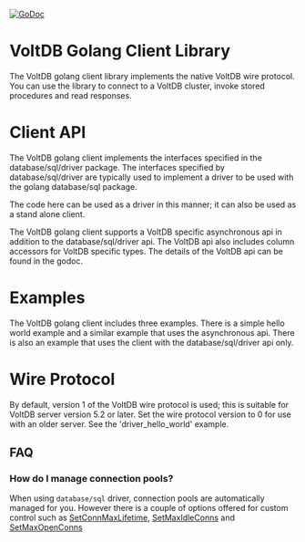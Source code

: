 [![GoDoc](https://godoc.org/github.com/VoltDB/voltdb-client-go/voltdbclient?status.svg)](https://godoc.org/github.com/VoltDB/voltdb-client-go/voltdbclient) 

# VoltDB Golang Client Library

The VoltDB golang client library implements the native VoltDB wire protocol. You can
use the library to connect to a VoltDB cluster, invoke stored procedures and
read responses.

# Client API

The VoltDB golang client implements the interfaces specified in the database/sql/driver
package.  The interfaces specified by database/sql/driver are typically used to implement
a driver to be used with the golang database/sql package.

The code here can be used as a driver in this manner; it can also be used as a stand
alone client.

The VoltDB golang client supports a VoltDB specific asynchronous api in addition to the
database/sql/driver api.  The VoltDB api also includes column accessors for VoltDB
specific types.  The details of the VoltDB api can be found in the godoc.


# Examples
The VoltDB golang client includes three examples.  There is a simple hello world example
and a similar example that uses the asynchronous api.  There is also an example that
uses the client with the database/sql/driver api only.

# Wire Protocol

By default, version 1 of the VoltDB wire protocol is used; this is suitable for
VoltDB server version 5.2 or later.  Set the wire protocol version to 0 for use
with an older server.  See the 'driver_hello_world' example.


## FAQ

### How do I manage connection pools?

When using `database/sql` driver, connection pools are automatically managed for
you. However there is a couple of options offered for custom control such as
[SetConnMaxLifetime](https://golang.org/pkg/database/sql/#DB.SetConnMaxLifetime),
[SetMaxIdleConns](https://golang.org/pkg/database/sql/#DB.SetMaxIdleConns) and
[SetMaxOpenConns](https://golang.org/pkg/database/sql/#DB.SetMaxOpenConns)